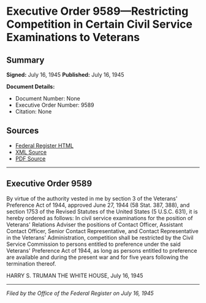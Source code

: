 # Executive Order 9589—Restricting Competition in Certain Civil Service Examinations to Veterans

## Summary

**Signed:** July 16, 1945
**Published:** July 16, 1945

**Document Details:**
- Document Number: None
- Executive Order Number: 9589
- Citation: None

## Sources
- [Federal Register HTML](https://www.presidency.ucsb.edu/documents/executive-order-9589-restricting-competition-certain-civil-service-examinations-veterans)
- [XML Source](None)
- [PDF Source](None)

---

## Executive Order 9589

By virtue of the authority vested in me by section 3 of the Veterans' Preference Act of 1944, approved June 27, 1944 (58 Stat. 387, 388), and section 1753 of the Revised Statutes of the United States (5 U.S.C. 631), it is hereby ordered as follows:
In civil service examinations for the position of Veterans' Relations Adviser the positions of Contact Officer, Assistant Contact Officer, Senior Contact Representative, and Contact Representative in the Veterans' Administration, competition shall be restricted by the Civil Service Commission to persons entitled to preference under the said Veterans' Preference Act of 1944, as long as persons entitled to preference are available and during the present war and for five years following the termination thereof.

HARRY S. TRUMAN
THE WHITE HOUSE,
July 16, 1945

---

*Filed by the Office of the Federal Register on July 16, 1945*
